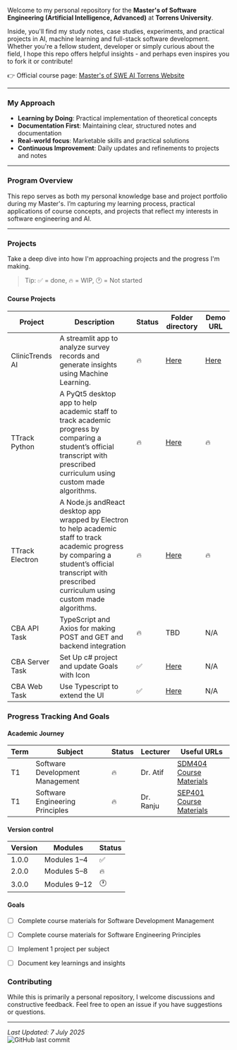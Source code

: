 Welcome to my personal repository for the **Master's of Software Engineering (Artificial Intelligence, Advanced)** at **Torrens University**.

Inside, you'll find my study notes, case studies, experiments, and practical projects in AI, machine learning and full-stack software development.  
Whether you're a fellow student, developer or simply curious about the field, I hope this repo offers helpful insights - and perhaps even inspires you to fork it or contribute!

👉 Official course page: [Master's of SWE AI Torrens Website](https://www.torrens.edu.au/courses/technology/master-of-software-engineering-artificial-intelligence-advanced)

---

### My Approach
- **Learning by Doing**: Practical implementation of theoretical concepts
- **Documentation First**: Maintaining clear, structured notes and documentation
- **Real-world focus**: Marketable skills and practical solutions
- **Continuous Improvement**: Daily updates and refinements to projects and notes

---

### Program Overview
This repo serves as both my personal knowledge base and project portfolio during my Master's. I’m capturing my learning process, practical applications of course concepts, and projects that reflect my interests in software engineering and AI.

---

### Projects
Take a deep dive into how I'm approaching projects and the progress I'm making.

> Tip: ✅ = done, 🔥 = WIP, 🕐 = Not started

#### Course Projects
Project | Description | Status | Folder directory | Demo URL |
|---------|---------------------|----------------|----------------|----------------|
| ClinicTrends AI  | A streamlit app to analyze survey records and generate insights using Machine Learning. | 🔥 | [Here](./T1-Software-Engineering-Principles/projects/clinictrends_ai/README.md) | [Here](https://sep-torrens-dr-ranju-group-1.streamlit.app/) | 
| TTrack Python | A PyQt5 desktop app to help academic staff to track academic progress by comparing a student’s official transcript with prescribed curriculum using custom made algorithms.         | 🔥 | [Here](./T1-Software-Development-Management/projects/TTrack_v1/README.md) | 🔥 |
| TTrack Electron | A Node.js andReact desktop app wrapped by Electron to help academic staff to track academic progress by comparing a student’s official transcript with prescribed curriculum using custom made algorithms. | 🔥 | [Here](./T1-Software-Development-Management/projects/TTrack_v2/README.md) | 🔥 |
| CBA API Task | TypeScript and Axios for making POST and GET and backend integration | 🔥 | TBD | N/A |
| CBA Server Task | Set Up c# project and update Goals with Icon | ✅ | [Here](./T1-Extra/cba/CommBank-Server) | N/A |
| CBA Web Task | Use Typescript to extend the UI | ✅ | [Here](./T1-Extra/cba/CommBank-Web) | N/A |

### Progress Tracking And Goals

#### Academic Journey
Term | Subject | Status | Lecturer | Useful URLs |
|---------|---------------------|----------------|----------------|----------------|
| T1 | Software Development Management | 🔥 | Dr. Atif | [SDM404 Course Materials](./T1-Software-Development-Management/README.md) |
| T1 | Software Engineering Principles | 🔥 | Dr. Ranju | [SEP401 Course Materials](./T1-Software-Engineering-Principles/README.md) |

#### Version control
| Version | Modules            | Status |
|---------|---------------------|---|
| 1.0.0   | Modules 1–4         | ✅ |
| 2.0.0   | Modules 5–8         | 🔥 |
| 3.0.0   | Modules 9–12        | 🕐 |

#### Goals
- [ ] Complete course materials for Software Development Management
- [ ] Complete course materials for Software Engineering Principles
- [ ] Implement 1 project per subject
- [ ] Document key learnings and insights


### Contributing
While this is primarily a personal repository, I welcome discussions and constructive feedback. Feel free to open an issue if you have suggestions or questions.

---

*Last Updated: 7 July 2025*  
![GitHub last commit](https://img.shields.io/github/last-commit/lfariabr/masters-swe-ai?style=flat-square)